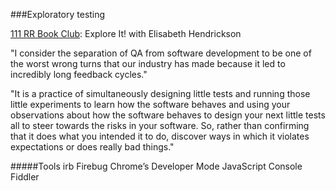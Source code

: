 ###Exploratory testing

[111 RR Book Club][1]: Explore It! with Elisabeth Hendrickson

"I consider the separation of QA from software development to be one of the worst wrong turns that our industry has made because it led to incredibly long feedback cycles."

"It is a practice of simultaneously designing little tests and running those little experiments to learn how the software behaves and using your observations about how the software behaves to design your next little tests all to steer towards the risks in your software. So, rather than confirming that it does what you intended it to do, discover ways in which it violates expectations or does really bad things."

#####Tools
irb
Firebug
Chrome’s Developer Mode
JavaScript Console
Fiddler


[1]: http://rubyrogues.com/111-rr-book-club-explore-it-with-elisabeth-hendrickson/
